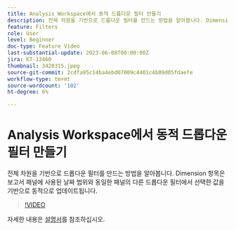 ```yaml
---
title: Analysis Workspace에서 동적 드롭다운 필터 만들기
description: 전체 차원을 기반으로 드롭다운 필터를 만드는 방법을 알아봅니다. Dimension 항목은 보고서 패널에 사용된 날짜 범위와 동일한 패널의 다른 드롭다운 필터에서 선택한 값을 기반으로 동적으로 업데이트됩니다.
feature: Filters
role: User
level: Beginner
doc-type: Feature Video
last-substantial-update: 2023-06-08T00:00:00Z
jira: KT-13460
thumbnail: 3420315.jpeg
source-git-commit: 2cdfa95c14ba4ebd07009c4401c4b09d05fdaefe
workflow-type: tm+mt
source-wordcount: '102'
ht-degree: 6%

---
```



# Analysis Workspace에서 동적 드롭다운 필터 만들기

전체 차원을 기반으로 드롭다운 필터를 만드는 방법을 알아봅니다. Dimension 항목은 보고서 패널에 사용된 날짜 범위와 동일한 패널의 다른 드롭다운 필터에서 선택한 값을 기반으로 동적으로 업데이트됩니다.

>[!VIDEO](https://video.tv.adobe.com/v/3420315/?learn=on)

자세한 내용은 [설명서](https://experienceleague.adobe.com/docs/analytics/analyze/analysis-workspace/panels/panels.html#dynamic-drop-down-filters)를 참조하십시오.
